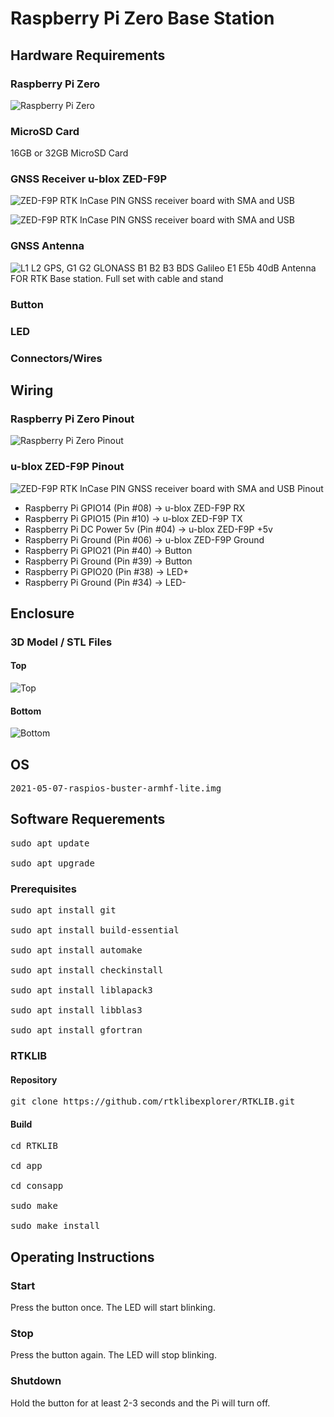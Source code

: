 # Raspberry Pi Zero Base Station

## Hardware Requirements

### Raspberry Pi Zero

![Raspberry Pi Zero](https://github.com/Nanich87/raspberry-pi-zero-base-station/blob/main/images/raspberry-pi-zero/raspberry-pi-zero.avif "Raspberry Pi Zero")

### MicroSD Card

16GB or 32GB MicroSD Card

### GNSS Receiver u-blox ZED-F9P

![ZED-F9P RTK InCase PIN GNSS receiver board with SMA and USB](https://github.com/Nanich87/raspberry-pi-zero-base-station/blob/main/images/gnss/ublox-zed-f9p-rtk-gnss-receiver-board-with-sma-base-or-rover-top.jpg "ZED-F9P RTK InCase PIN GNSS receiver board with SMA and USB")

![ZED-F9P RTK InCase PIN GNSS receiver board with SMA and USB](https://github.com/Nanich87/raspberry-pi-zero-base-station/blob/main/images/gnss/ublox-zed-f9p-rtk-gnss-receiver-board-with-sma-base-or-rover-bottom.jpg "ZED-F9P RTK InCase PIN GNSS receiver board with SMA and USB")

### GNSS Antenna

![L1 L2 GPS, G1 G2 GLONASS B1 B2 B3 BDS Galileo E1 E5b 40dB Antenna FOR RTK Base station. Full set with cable and stand](https://github.com/Nanich87/raspberry-pi-zero-base-station/blob/main/images/gnss/antenna.jpg "L1 L2 GPS, G1 G2 GLONASS B1 B2 B3 BDS Galileo E1 E5b 40dB Antenna FOR RTK Base station. Full set with cable and stand")

### Button

### LED

### Connectors/Wires

## Wiring

### Raspberry Pi Zero Pinout

![Raspberry Pi Zero Pinout](https://github.com/Nanich87/raspberry-pi-zero-base-station/blob/main/images/raspberry-pi-zero/rpi-gpio.png "Raspberry Pi Zero Pinout")

### u-blox ZED-F9P Pinout

![ZED-F9P RTK InCase PIN GNSS receiver board with SMA and USB Pinout](https://github.com/Nanich87/raspberry-pi-zero-base-station/blob/main/images/gnss/ublox-zed-f9p-rtk-gnss-receiver-board-with-sma-base-or-rover-pinout.jpg "ZED-F9P RTK InCase PIN GNSS receiver board with SMA and USB Pinout")

- Raspberry Pi GPIO14 (Pin #08) -> u-blox ZED-F9P RX
- Raspberry Pi GPIO15 (Pin #10) -> u-blox ZED-F9P TX
- Raspberry Pi DC Power 5v (Pin #04) -> u-blox ZED-F9P +5v
- Raspberry Pi Ground (Pin #06) -> u-blox ZED-F9P Ground
- Raspberry Pi GPIO21 (Pin #40) -> Button
- Raspberry Pi Ground (Pin #39) -> Button
- Raspberry Pi GPIO20 (Pin #38) -> LED+
- Raspberry Pi Ground (Pin #34) -> LED-

## Enclosure

### 3D Model / STL Files

#### Top

![Top](https://github.com/Nanich87/raspberry-pi-zero-base-station/blob/main/images/enclosure/top.png "Top")

#### Bottom

![Bottom](https://github.com/Nanich87/raspberry-pi-zero-base-station/blob/main/images/enclosure/bottom.png "Bottom")

## OS

<pre>
2021-05-07-raspios-buster-armhf-lite.img
</pre>

## Software Requerements

<pre>
sudo apt update

sudo apt upgrade
</pre>

### Prerequisites

<pre>
sudo apt install git

sudo apt install build-essential

sudo apt install automake

sudo apt install checkinstall

sudo apt install liblapack3

sudo apt install libblas3

sudo apt install gfortran
</pre>

### RTKLIB

#### Repository

<pre>
git clone https://github.com/rtklibexplorer/RTKLIB.git
</pre>

#### Build

<pre>
cd RTKLIB

cd app

cd consapp

sudo make

sudo make install
</pre>

## Operating Instructions

### Start

Press the button once. The LED will start blinking.

### Stop

Press the button again. The LED will stop blinking.

### Shutdown

Hold the button for at least 2-3 seconds and the Pi will turn off.
